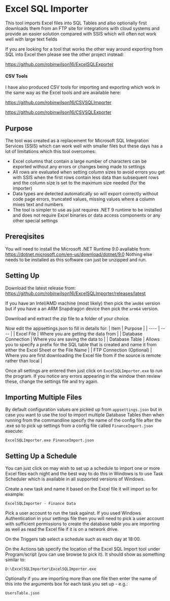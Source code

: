 # Excel SQL Importer

This tool imports Excel files into SQL Tables and also optionally first downloads them from an FTP site for integrations with cloud systems and provide an easier solution compared with SSIS which will often not work well with large text fields

If you are looking for a tool that works the other way around exporting from SQL into Excel then please see the other project instead:

https://github.com/robinwilson16/ExcelSQLExporter

#### CSV Tools

I have also produced CSV tools for importing and exporting which work in the same way as the Excel tools and are available here:

https://github.com/robinwilson16/CSVSQLImporter

https://github.com/robinwilson16/CSVSQLExporter

## Purpose

The tool was created as a replacement for Microsoft SQL Integration Services (SSIS) which can work well with smaller files but these days has a lot of limitations which this tool overcomes:
- Excel columns that contain a large number of characters can be exported without any errors or changes being made to settings
- All rows are evaluated when setting column sizes to avoid errors you get with SSIS when the first rows contain less data than subsequent rows and the column size is set to the maximum size needed (for the importer)
- Data types are detected automatically so will export correctly without code page errors, truncated values, missing values where a column mixes text and numbers
- The tool is simpler to use as just requires .NET 9 runtime to be installed and does not require Excel binaries or data access components or any other special settings

## Prereqisites

You will need to install the Microsoft .NET Runtime 9.0 available from: https://dotnet.microsoft.com/en-us/download/dotnet/9.0
Nothing else needs to be installed as this software can just be unzipped and run.

## Setting Up

Download the latest release from: https://github.com/robinwilson16/ExcelSQLImporter/releases/latest

If you have an Intel/AMD machine (most likely) then pick the `amd64` version but if you have a an ARM Snapdragon device then pick the `arm64` version.

Download and extract the zip file to a folder of your choice.

Now edit the appsettings.json to fill in details for:
| Item | Purpose |
| ---- | ---- |
| Excel File | Where you are getting the data from |
| Database Connection | Where you are saving the data to |
| Database Table | Allows you to specify a prefix for the SQL table that is created and name it from either the Excel Sheet or the File Name |
| FTP Connection (Optional) | Where you are first downloading the Excel file from if the source is remote rather than local |

Once all settings are entered then just click on `ExcelSQLImporter.exe` to run the program.
If you notice any errors appearing in the window then review these, change the settings file and try again.

## Importing Multiple Files

By default configuration values are picked up from `appsettings.json` but in case you want to use the tool to import multiple Database Tables then when running from the commandline specify the name of the config file after the .exe so to pick up settings from a config file called `FinanceImport.json` execute:

```
ExcelSQLImporter.exe FinanceImport.json
```

## Setting Up a Schedule

You can just click on may wish to set up a schedule to import one or more Excel files each night and the best way to do this in Windows is to use Task Scheduler which is available in all supported versions of Windows.

Create a new task and name it based on the Excel file it will import so for example:
```
ExcelSQLImporter - Finance Data
```

Pick a user account to run the task against. If you used Windows Authentication in your settings file then you will need to pick a user account with sufficient permissions to create the database table you are importing as well as read the Excel file if it is on a network drive.

On the Triggers tab select a schedule such as each day at 18:00.

On the Actions tab specify the location of the Excel SQL Import tool under Program/script (you can use browse to pick it). It should show as something similar to:
```
D:\ExcelSQLImporter\ExcelSQLImporter.exe
```

Optionally if you are importing more than one file then enter the name of this into the arguments box for each task you set up - e.g.:
```
UsersTable.json
```

